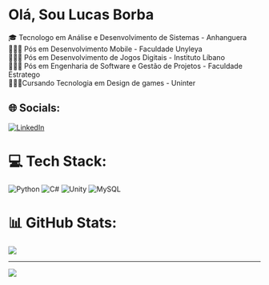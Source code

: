 
# Olá, Sou Lucas Borba
🎓 Tecnologo em Análise e Desenvolvimento de Sistemas - Anhanguera<br>👩🏻‍🎓 Pós em Desenvolvimento Mobile - Faculdade Unyleya<br>👩🏻‍🎓 Pós em Desenvolvimento de Jogos Digitais - Instituto Líbano<br>👩🏻‍🎓 Pós em Engenharia de Software e Gestão de Projetos - Faculdade Estratego<br>👩🏻‍🎓Cursando Tecnologia em Design de games - Uninter

## 🌐 Socials:
[![LinkedIn](https://img.shields.io/badge/LinkedIn-%230077B5.svg?logo=linkedin&logoColor=white)](https://linkedin.com/in/lucas-oliveira-de-borba/) 
# 💻 Tech Stack:
![Python](https://img.shields.io/badge/python%20-%2314354C.svg?&style=for-the-badge&logo=python&logoColor=white")
![C#](https://img.shields.io/badge/C%23-239120?style=for-the-badge&logo=c-sharp&logoColor=white)  ![Unity](https://img.shields.io/badge/Unity-100000?style=for-the-badge&logo=unity&logoColor=white) ![MySQL](https://img.shields.io/badge/mysql-%2300f.svg?style=for-the-badge&logo=mysql&logoColor=white)
# 📊 GitHub Stats:

![](https://github-readme-streak-stats.herokuapp.com/?user=oliverborba&theme=dark&hide_border=false)<br/>

---
[![](https://visitcount.itsvg.in/api?id=oliverborba&icon=0&color=0)](https://visitcount.itsvg.in)

<!-- Proudly created with GPRM ( https://gprm.itsvg.in ) -->
